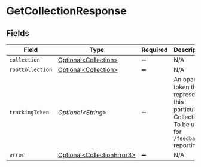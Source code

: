 # GetCollectionResponse


## Fields

| Field                                                                                             | Type                                                                                              | Required                                                                                          | Description                                                                                       |
| ------------------------------------------------------------------------------------------------- | ------------------------------------------------------------------------------------------------- | ------------------------------------------------------------------------------------------------- | ------------------------------------------------------------------------------------------------- |
| `collection`                                                                                      | [Optional\<Collection>](../../models/components/Collection.md)                                    | :heavy_minus_sign:                                                                                | N/A                                                                                               |
| `rootCollection`                                                                                  | [Optional\<Collection>](../../models/components/Collection.md)                                    | :heavy_minus_sign:                                                                                | N/A                                                                                               |
| `trackingToken`                                                                                   | *Optional\<String>*                                                                               | :heavy_minus_sign:                                                                                | An opaque token that represents this particular Collection. To be used for `/feedback` reporting. |
| `error`                                                                                           | [Optional\<CollectionError3>](../../models/components/CollectionError3.md)                        | :heavy_minus_sign:                                                                                | N/A                                                                                               |